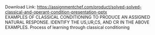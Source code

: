 Download Link: https://assignmentchef.com/product/solved-solved-classical-and-operant-condition-presentation-pptx
<br>
EXAMPLES OF CLASSICAL CONDITIONING TO PRODUCE AN ASSIGNED NATURAL RESPONSE. IDENTIFY THE US,UR,CS, AND CR IN THE ABOVE EXAMPLES. Process of learning through classical conditioning